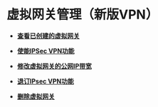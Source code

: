 # 虚拟网关管理（新版VPN）<a name="vpn_04_0800"></a>

-   **[查看已创建的虚拟网关](查看已创建的虚拟网关.md)**  

-   **[使能IPSec VPN功能](使能IPSec-VPN功能.md)**  

-   **[修改虚拟网关的公网IP带宽](修改虚拟网关的公网IP带宽.md)**  

-   **[退订IPsec VPN功能](退订IPsec-VPN功能.md)**  

-   **[删除虚拟网关](删除虚拟网关.md)**  


